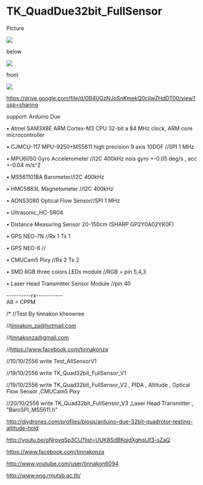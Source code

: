 TK_QuadDue32bit_FullSensor
==========================
Picture

![](https://cloud.githubusercontent.com/assets/9403558/4783264/23fb4728-5d1f-11e4-9f8e-9581094c09ac.jpg)

below

![](https://cloud.githubusercontent.com/assets/9403558/4783269/42e3c1f6-5d1f-11e4-9a03-1425c7fc3152.jpg)

front

![](https://cloud.githubusercontent.com/assets/9403558/4783271/628e6b50-5d1f-11e4-9da8-9cecc5da89d7.jpg)

<picture> https://drive.google.com/file/d/0B4UGzNJoSnKmekQ0cjIwZHdDT00/view?usp=sharing <picture>

support:  Arduino Due

• Atmel SAM3X8E ARM Cortex-M3 CPU 32-bit a 84 MHz clock, ARM core microcontroller

• CJMCU-117 MPU-9250+MS5611 high precision 9 axis 10DOF //SPI 1 MHz 

• MPU6050 Gyro Accelerometer //I2C 400kHz nois gyro +-0.05 deg/s , acc +-0.04 m/s^2

• MS561101BA Barometer//I2C 400kHz

• HMC5883L Magnetometer //I2C 400kHz

• ADNS3080 Optical Flow Sensor//SPI 1 MHz 

• Ultrasonic_HC-SR04

• Distance Measuring Sensor 20-150cm (SHARP GP2Y0A02YK0F)

• GPS NEO-7N //Rx 1 Tx 1 

• GPS NEO-6 //

• CMUCam5 Pixy //Rx 2 Tx 2

• SMD RGB three colors LEDs module //RGB = pin 5,4,3

• Laser Head Transmitter Sensor Module //pin 40

----------rx-----------  
A8 = CPPM

/*
//Test By tinnakon kheowree

//tinnakon_za@hotmail.com

//tinnakonza@gmail.com

//https://www.facebook.com/tinnakonza

//10/10/2556    write Test_AllSensorV1

//19/10/2556    write TK_Quad32bit_FullSensor_V1

//19/10/2556    write TK_Quad32bit_FullSensor_V2  , PIDA ,  Altitude , Optical Flow Sensor ,CMUCam5 Pixy

//20/10/2556    write TK_Quad32bit_FullSensor_V3  ,Laser Head Transmitter , "BaroSPI_MS5611.h"

http://diydrones.com/profiles/blogs/arduino-due-32bit-quadrotor-testing-altitude-hold

http://youtu.be/qNrovqSp3CU?list=UUK8SdBKqjdXghqlJf3-sZaQ

https://www.facebook.com/tinnakonza

http://www.youtube.com/user/tinnakon6094

http://www.eng.rmutsb.ac.th/

